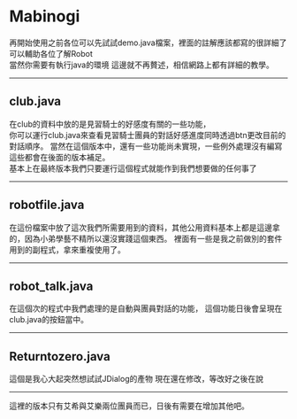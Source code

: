 # Mabinogi 　

再開始使用之前各位可以先試試demo.java檔案，裡面的註解應該都寫的很詳細了可以輔助各位了解Robot  
當然你需要有執行java的環境 這邊就不再贅述，相信網路上都有詳細的教學。    

-----------------------------
club.java  
-------
在club的資料中放的是見習騎士的好感度有關的一些功能，  
你可以運行club.java來查看見習騎士團員的對話好感進度同時透過btn更改目前的對話順序。
當然在這個版本中，還有一些功能尚未實現，一些例外處理沒有編寫這些都會在後面的版本補足。  
基本上在最終版本我們只要運行這個程式就能作到我們想要做的任何事了　　

-----------------------------  
robotfile.java  
----------
在這份檔案中放了這次我們所需要用到的資料，其他公用資料基本上都是這邊拿的，因為小弟學藝不精所以還沒實踐這個東西。
裡面有一些是我之前做別的套件用到的副程式，拿來重複使用了。

-----------------------------
robot_talk.java  
----------
在這個次的程式中我們處理的是自動與團員對話的功能，
這個功能日後會呈現在club.java的按鈕當中。  

-----------------------------
Returntozero.java  
---------
這個是我心大起突然想試試JDialog的產物
現在還在修改，等改好之後在說

-----------------
這裡的版本只有艾希與艾樂兩位團員而已，日後有需要在增加其他吧。
